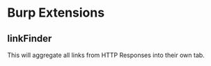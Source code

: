 # Burp Extensions

## linkFinder

This will aggregate all links from HTTP Responses into their own tab.
